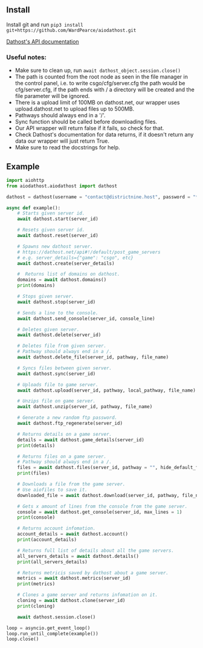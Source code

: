 ## Install
Install git and run `pip3 install git+https://github.com/WardPearce/aiodathost.git`

[Dathost's API documentation](https://dathost.net/api)

### Useful notes:
- Make sure to clean up, run ``await dathost_object.session.close()``
- The path is counted from the root node as seen in the file manager in the control panel, i.e. to write csgo/cfg/server.cfg the path would be cfg/server.cfg, if the path ends with / a directory will be created and the file parameter will be ignored.
- There is a upload limit of 100MB on dathost.net, our wrapper uses upload.dathost.net to upload files up to 500MB.
- Pathways should always end in a '/'.
- Sync function should be called before downloading files.
- Our API wrapper will return false if it fails, so check for that.
- Check Dathost's documentation for data returns, if it doesn't return any data our wrapper will just return True.
- Make sure to read the docstrings for help.

## Example
```python
import aiohttp
from aiodathost.aiodathost import dathost

dathost = dathost(username = "contact@districtnine.host", password = "********")

async def example():
    # Starts given server id.
    await dathost.start(server_id)

    # Resets given server id.   
    await dathost.reset(server_id)

    # Spawns new dathost server.
    # https://dathost.net/api#!/default/post_game_servers
    # e.g. server_details={"game": "csgo", etc}
    await dathost.create(server_details)

    #  Returns list of domains on dathost.
    domains = await dathost.domains()
    print(domains)

    # Stops given server.
    await dathost.stop(server_id)

    # Sends a line to the console.
    await dathost.send_console(server_id, console_line)

    # Deletes given server.
    await dathost.delete(server_id)

    # Deletes file from given server.
    # Pathway should always end in a /.
    await dathost.delete_file(server_id, pathway, file_name)

    # Syncs files between given server.
    await dathost.sync(server_id)

    # Uploads file to game server.
    await dathost.upload(server_id, pathway, local_pathway, file_name)

    # Unzips file on game server.
    await dathost.unzip(server_id, pathway, file_name)

    # Generate a new random ftp password.
    await dathost.ftp_regenerate(server_id)

    # Returns details on a game server.
    details = await dathost.game_details(server_id)
    print(details)

    # Returns files on a game server.
    # Pathway should always end in a /.
    files = await dathost.files(server_id, pathway = "", hide_default_files = False, with_filesizes = False)
    print(files)

    # Downloads a file from the game server.
    # Use aiofiles to save it.
    downloaded_file = await dathost.download(server_id, pathway, file_name)

    # Gets x amount of lines from the console from the game server.
    console = await dathost.get_console(server_id, max_lines = 1)
    print(console)

    # Returns account infomation.
    account_details = await dathost.account()
    print(account_details)

    # Returns full list of details about all the game servers.
    all_servers_details = await dathost.details()
    print(all_servers_details)

    # Returns metricis saved by dathost about a game server.
    metrics = await dathost.metrics(server_id)
    print(metrics)

    # Clones a game server and returns infomation on it.
    cloning = await dathost.clone(server_id)
    print(cloning)

    await dathost.session.close()

loop = asyncio.get_event_loop()
loop.run_until_complete(example())
loop.close()
```
